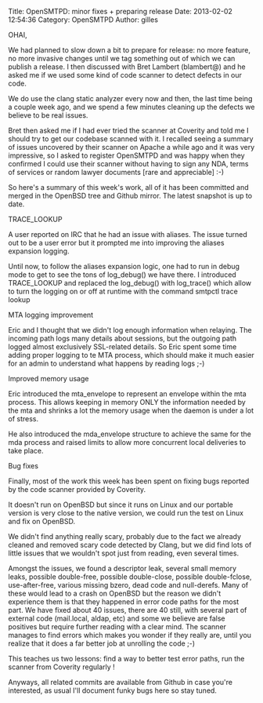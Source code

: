 Title: OpenSMTPD: minor fixes + preparing release
Date: 2013-02-02 12:54:36
Category: OpenSMTPD
Author: gilles

OHAI,

We had planned to slow down a bit to prepare for release: no more feature, no more invasive changes until we tag something out of which we can publish a release. I then discussed with Bret Lambert (blambert@) and he asked me if we used some kind of code scanner to detect defects in our code.

We do use the clang static analyzer every now and then, the last time being a couple week ago, and we spend a few minutes cleaning up the defects we believe to be real issues.

Bret then asked me if I had ever tried the scanner at Coverity and told me I should try to get our codebase scanned with it. I recalled seeing a summary of issues uncovered by their scanner on Apache a while ago and it was very impressive, so I asked to register OpenSMTPD and was happy when they confirmed I could use their scanner without having to sign any NDA, terms of services or random lawyer documents [rare and appreciable] :-)

So here's a summary of this week's work, all of it has been committed and merged in the OpenBSD tree and Github mirror. The latest snapshot is up to date.

TRACE_LOOKUP

A user reported on IRC that he had an issue with aliases. The issue turned out to be a user error but it prompted me into improving the aliases expansion logging.

Until now, to follow the aliases expansion logic, one had to run in debug mode to get to see the tons of log_debug() we have there. I introduced TRACE_LOOKUP and replaced the log_debug() with log_trace() which allow to turn the logging on or off at runtime with the command smtpctl trace lookup

MTA logging improvement

Eric and I thought that we didn't log enough information when relaying. The incoming path logs many details about sessions, but the outgoing path logged almost exclusively SSL-related details. So Eric spent some time adding proper logging to te MTA process, which should make it much easier for an admin to understand what happens by reading logs ;-)

Improved memory usage

Eric introduced the mta_envelope to represent an envelope within the mta process. This allows keeping in memory ONLY the information needed by the mta and shrinks a lot the memory usage when the daemon is under a lot of stress.

He also introduced the mda_envelope structure to achieve the same for the mda process and raised limits to allow more concurrent local deliveries to take place.

Bug fixes

Finally, most of the work this week has been spent on fixing bugs reported by the code scanner provided by Coverity.

It doesn't run on OpenBSD but since it runs on Linux and our portable version is very close to the native version, we could run the test on Linux and fix on OpenBSD.

We didn't find anything really scary, probably due to the fact we already cleaned and removed scary code detected by Clang, but we did find lots of little issues that we wouldn't spot just from reading, even several times.

Amongst the issues, we found a descriptor leak, several small memory leaks, possible double-free, possible double-close, possible double-fclose, use-after-free, various missing bzero, dead code and null-derefs. Many of these would lead to a crash on OpenBSD but the reason we didn't experience them is that they happened in error code paths for the most part. We have fixed about 40 issues, there are 40 still, with several part of external code (mail.local, aldap, etc) and some we believe are false positives but require further reading with a clear mind. The scanner manages to find errors which makes you wonder if they really are, until you realize that it does a far better job at unrolling the code ;-)

This teaches us two lessons: find a way to better test error paths, run the scanner from Coverity regularly !

Anyways, all related commits are available from Github in case you're interested, as usual I'll document funky bugs here so stay tuned.
